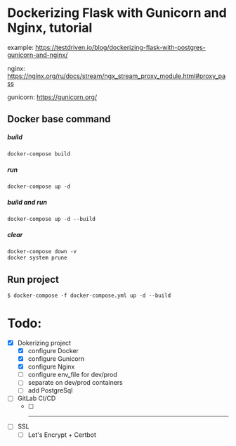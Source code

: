 # Dockerizing Flask with Gunicorn and Nginx, tutorial

example: https://testdriven.io/blog/dockerizing-flask-with-postgres-gunicorn-and-nginx/

nginx: https://nginx.org/ru/docs/stream/ngx_stream_proxy_module.html#proxy_pass

gunicorn: https://gunicorn.org/

## Docker base command

##### build
```
docker-compose build
```

##### run
```
docker-compose up -d
```

##### build and run
```
docker-compose up -d --build
```

##### clear
```
docker-compose down -v
docker system prune
```


## Run project

```
$ docker-compose -f docker-compose.yml up -d --build
```

# Todo:
- [X] Dokerizing project
    - [X] configure Docker
    - [X] configure Gunicorn
    - [X] configure Nginx
    - [ ] configure env_file for dev/prod
    - [ ] separate on dev/prod containers
    - [ ] add PostgreSql
- [ ] GitLab CI/CD
    - [ ] ----
- [ ] SSL
  - [ ] Let's Encrypt + Certbot